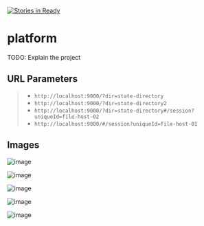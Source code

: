 [![Stories in Ready](https://badge.waffle.io/plotter/platform.svg?label=ready&title=Ready)](http://waffle.io/plotter/platform)
# platform

TODO: Explain the project

## URL Parameters

> * `http://localhost:9000/?dir=state-directory`
> * `http://localhost:9000/?dir=state-directory2`
> * `http://localhost:9000/?dir=state-directory#/session?uniqueId=file-host-02`
> * `http://localhost:9000/#/session?uniqueId=file-host-01`

## Images

![image](https://cloud.githubusercontent.com/assets/10272832/16725823/48f249cc-4716-11e6-9e33-5f8680498faf.png)

![image](https://cloud.githubusercontent.com/assets/10272832/16725864/963c45fc-4716-11e6-8a65-2249fd9151d1.png)

![image](https://cloud.githubusercontent.com/assets/10272832/16725888/b5cea220-4716-11e6-82d3-f6b22d251dbb.png)

![image](https://cloud.githubusercontent.com/assets/10272832/16725909/d05dd070-4716-11e6-962d-3dd56a2b330f.png)

![image](https://cloud.githubusercontent.com/assets/10272832/16762157/89084fdc-47e0-11e6-9c1c-f37a8e98b247.png)
